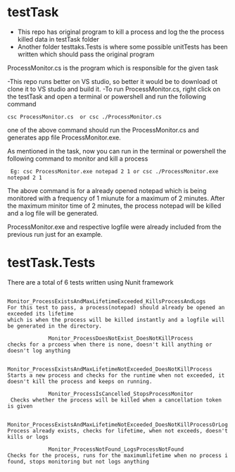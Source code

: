 # testTask

- This repo has original program to kill a process and log the the process killed data in testTask folder
- Another folder testtaks.Tests is where some possible unitTests has been written which should pass the original program

ProcessMonitor.cs is the program which is responsible for the given task

-This repo runs better on VS studio, so better it would be to download ot clone it to VS studio and build it.
-To run ProcessMonitor.cs, right click on the testTask and open a terminal or powershell and run the following command

    csc ProcessMonitor.cs  or csc ./ProcessMonitor.cs
    
one of the above command should run the ProcessMonitor.cs and generates app file ProcessMonitor.exe.

As mentioned in the task, now you can run in the terminal or powershell the following command to monitor and kill a process


     Eg: csc ProcessMonitor.exe notepad 2 1 or csc ./ProcessMonitor.exe notepad 2 1
     
 The above command is for a already opened notepad which is being monitored with a frequency of 1 miunute for a maximum of 2 minutes.
 After the maximum minitor time of 2 minutes, the process notepad will be killed and a log file will be generated.
 
 ProcessMonitor.exe and respective logfile were already included from the previous run just for an example.
 
 
 # testTask.Tests

There are a total of 6 tests written using Nunit framework

                 Monitor_ProcessExistsAndMaxLifetimeExceeded_KillsProcessAndLogs
    For this test to pass, a process(notepad) should already be opened an exceeded its lifetime
    which is when the process will be killed instantly and a logfile will be generated in the directory.
    
                 Monitor_ProcessDoesNotExist_DoesNotKillProcess
    checks for a prcoess when there is none, doesn't kill anything or doesn't log anything

                Monitor_ProcessExistsAndMaxLifetimeNotExceeded_DoesNotKillProcess    
    Starts a new process and checks for the runtime when not exceeded, it doesn't kill the process and keeps on running.
    
                 Monitor_ProcessIsCancelled_StopsProcessMonitor
     Checks whether the process will be killed when a cancellation token is given
     
                 Monitor_ProcessExistsAndMaxLifetimeNotExceeded_DoesNotKillProcessOrLog
    Process already exists, checks for lifetime, when not exceeds, doesn't kills or logs
    
                 Monitor_ProcessNotFound_LogsProcessNotFound
    Checks for the process, runs for the maximumlifetime when no process i found, stops monitoring but not logs anything







